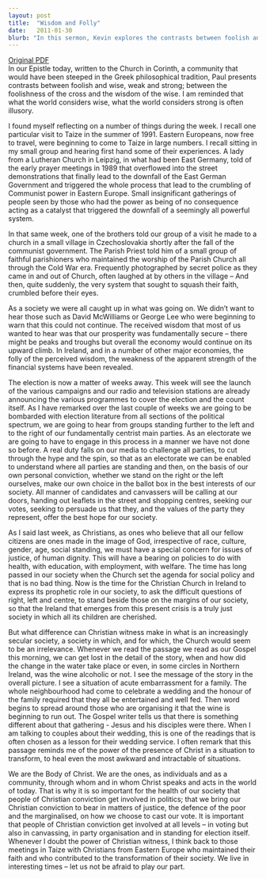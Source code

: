 ```yaml
---
layout: post
title:  "Wisdom and Folly"
date:   2011-01-30
blurb: "In this sermon, Kevin explores the contrasts between foolish and wise, weak and strong, through the lens of the Epistle to the Church in Corinth. He reflects on the power of small, seemingly insignificant actions to bring about great change, and the illusion of strength in worldly systems. He also discusses the role of Christians in society, particularly in the context of politics and social justice."
---
```

[Original PDF](/assets/pdf/epiphany42011.pdf)    
In our Epistle today, written to the Church in Corinth, a community that would have been steeped in the Greek philosophical tradition, Paul presents contrasts between foolish and wise, weak and strong; between the foolishness of the cross and the wisdom of the wise. I am reminded that what the world considers wise, what the world considers strong is often illusory. 

I found myself reflecting on a number of things during the week. I recall one particular visit to Taize in the summer of 1991. Eastern Europeans, now free to travel, were beginning to come to Taize in large numbers. I recall sitting in my small group and hearing first hand some of their experiences. A lady from a Lutheran Church in Leipzig, in what had been East Germany, told of the early prayer meetings in 1989 that overflowed into the street demonstrations that finally lead to the downfall of the East German Government and triggered the whole process that lead to the crumbling of Communist power in Eastern Europe. Small insignificant gatherings of people seen by those who had the power as being of no consequence acting as a catalyst that triggered the downfall of a seemingly all powerful system. 

In that same week, one of the brothers told our group of a visit he made to a church in a small village in Czechoslovakia shortly after the fall of the communist government. The Parish Priest told him of a small group of faithful parishioners who maintained the worship of the Parish Church all through the Cold War era. Frequently photographed by secret police as they came in and out of Church, often laughed at by others in the village – And then, quite suddenly, the very system that sought to squash their faith, crumbled before their eyes.

As a society we were all caught up in what was going on. We didn’t want to hear those such as David McWilliams or George Lee who were beginning to warn that this could not continue. The received wisdom that most of us wanted to hear was that our prosperity was fundamentally secure – there might be peaks and troughs but overall the economy would continue on its upward climb. In Ireland, and in a number of other major economies, the folly of the perceived wisdom, the weakness of the apparent strength of the financial systems have been revealed.

The election is now a matter of weeks away. This week will see the launch of the various campaigns and our radio and television stations are already announcing the various programmes to cover the election and the count itself. As I have remarked over the last couple of weeks we are going to be bombarded with election literature from all sections of the political spectrum, we are going to hear from groups standing further to the left and to the right of our fundamentally centrist main parties. As an electorate we are going to have to engage in this process in a manner we have not done so before. A real duty falls on our media to challenge all parties, to cut through the hype and the spin, so that as an electorate we can be enabled to understand where all parties are standing and then, on the basis of our own personal conviction, whether we stand on the right or the left ourselves, make our own choice in the ballot box in the best interests of our society. All manner of candidates and canvassers will be calling at our doors, handing out leaflets in the street and shopping centres, seeking our votes, seeking to persuade us that they, and the values of the party they represent, offer the best hope for our society.

As I said last week, as Christians, as ones who believe that all our fellow citizens are ones made in the image of God, irrespective of race, culture, gender, age, social standing, we must have a special concern for issues of justice, of human dignity. This will have a bearing on policies to do with health, with education, with employment, with welfare. The time has long passed in our society when the Church set the agenda for social policy and that is no bad thing. Now is the time for the Christian Church in Ireland to express its prophetic role in our society, to ask the difficult questions of right, left and centre, to stand beside those on the margins of our society, so that the Ireland that emerges from this present crisis is a truly just society in which all its children are cherished.

But what difference can Christian witness make in what is an increasingly secular society, a society in which, and for which, the Church would seem to be an irrelevance. Whenever we read the passage we read as our Gospel this morning, we can get lost in the detail of the story, when and how did the change in the water take place or even, in some circles in Northern Ireland, was the wine alcoholic or not. I see the message of the story in the overall picture. I see a situation of acute embarrassment for a family. The whole neighbourhood had come to celebrate a wedding and the honour of the family required that they all be entertained and well fed. Then word begins to spread around those who are organising it that the wine is beginning to run out. The Gospel writer tells us that there is something different about that gathering - Jesus and his disciples were there. When I am talking to couples about their wedding, this is one of the readings that is often chosen as a lesson for their wedding service. I often remark that this passage reminds me of the power of the presence of Christ in a situation to transform, to heal even the most awkward and intractable of situations.

We are the Body of Christ. We are the ones, as individuals and as a community, through whom and in whom Christ speaks and acts in the world of today. That is why it is so important for the health of our society that people of Christian conviction get involved in politics; that we bring our Christian conviction to bear in matters of justice, the defence of the poor and the marginalised, on how we choose to cast our vote. It is important that people of Christian conviction get involved at all levels – in voting but also in canvassing, in party organisation and in standing for election itself. Whenever I doubt the power of Christian witness, I think back to those meetings in Taize with Christians from Eastern Europe who maintained their faith and who contributed to the transformation of their society. We live in interesting times – let us not be afraid to play our part.
